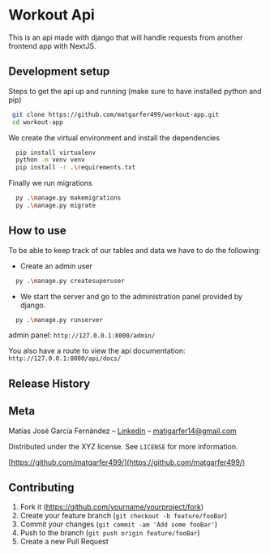 # Workout Api

This is an api made with django that will handle requests from another frontend app with NextJS.

## Development setup

Steps to get the api up and running (make sure to have installed python and pip)

```sh
 git clone https://github.com/matgarfer499/workout-app.git
 cd workout-app
```
We create the virtual environment and install the dependencies
```sh
  pip install virtualenv
  python -m venv venv   
  pip install -r .\requirements.txt
```
Finally we run migrations
```sh
  py .\manage.py makemigrations
  py .\manage.py migrate
```
## How to use

To be able to keep track of our tables and data we have to do the following:
- Create an admin user
```sh
  py .\manage.py createsuperuser
```
- We start the server and go to the administration panel provided by django.
```sh
  py .\manage.py runserver
```
admin panel: `http://127.0.0.1:8000/admin/`

You also have a route to view the api documentation: `http://127.0.0.1:8000/api/docs/`


## Release History


## Meta

Matías José García Fernández – [Linkedin](www.linkedin.com/in/mgarfer) – matigarfer14@gmail.com

Distributed under the XYZ license. See ``LICENSE`` for more information.

[https://github.com/matgarfer499/](https://github.com/matgarfer499/)

## Contributing

1. Fork it (<https://github.com/yourname/yourproject/fork>)
2. Create your feature branch (`git checkout -b feature/fooBar`)
3. Commit your changes (`git commit -am 'Add some fooBar'`)
4. Push to the branch (`git push origin feature/fooBar`)
5. Create a new Pull Request
